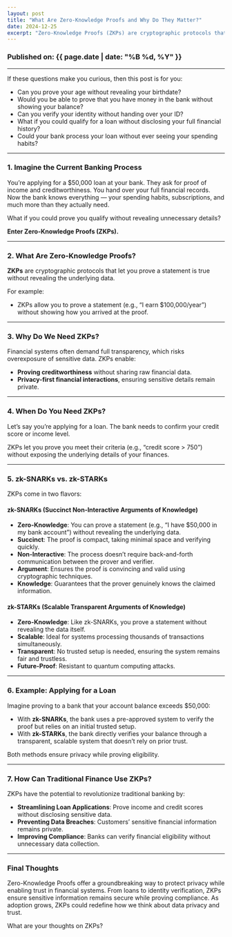 ```yaml
---
layout: post
title: "What Are Zero-Knowledge Proofs and Why Do They Matter?"
date: 2024-12-25
excerpt: "Zero-Knowledge Proofs (ZKPs) are cryptographic protocols that allow you to prove statements without revealing the underlying data. Here’s why they matter in privacy-first financial systems."
---
```


### Published on: {{ page.date | date: "%B %d, %Y" }}

---

If these questions make you curious, then this post is for you:

- Can you prove your age without revealing your birthdate?  
- Would you be able to prove that you have money in the bank without showing your balance?  
- Can you verify your identity without handing over your ID?  
- What if you could qualify for a loan without disclosing your full financial history?  
- Could your bank process your loan without ever seeing your spending habits?  

---

### 1. Imagine the Current Banking Process

You’re applying for a $50,000 loan at your bank. They ask for proof of income and creditworthiness. You hand over your full financial records. Now the bank knows everything — your spending habits, subscriptions, and much more than they actually need.  

What if you could prove you qualify without revealing unnecessary details?  

**Enter Zero-Knowledge Proofs (ZKPs).**

---

### 2. What Are Zero-Knowledge Proofs?

**ZKPs** are cryptographic protocols that let you prove a statement is true without revealing the underlying data.  

For example:
- ZKPs allow you to prove a statement (e.g., “I earn $100,000/year”) without showing how you arrived at the proof.

---

### 3. Why Do We Need ZKPs?

Financial systems often demand full transparency, which risks overexposure of sensitive data. ZKPs enable:
- **Proving creditworthiness** without sharing raw financial data.
- **Privacy-first financial interactions**, ensuring sensitive details remain private.

---

### 4. When Do You Need ZKPs?

Let’s say you’re applying for a loan. The bank needs to confirm your credit score or income level.  

ZKPs let you prove you meet their criteria (e.g., “credit score > 750”) without exposing the underlying details of your finances.

---

### 5. zk-SNARKs vs. zk-STARKs

ZKPs come in two flavors:

#### **zk-SNARKs (Succinct Non-Interactive Arguments of Knowledge)**
- **Zero-Knowledge**: You can prove a statement (e.g., “I have $50,000 in my bank account”) without revealing the underlying data.
- **Succinct**: The proof is compact, taking minimal space and verifying quickly.
- **Non-Interactive**: The process doesn’t require back-and-forth communication between the prover and verifier.
- **Argument**: Ensures the proof is convincing and valid using cryptographic techniques.
- **Knowledge**: Guarantees that the prover genuinely knows the claimed information.

#### **zk-STARKs (Scalable Transparent Arguments of Knowledge)**
- **Zero-Knowledge**: Like zk-SNARKs, you prove a statement without revealing the data itself.
- **Scalable**: Ideal for systems processing thousands of transactions simultaneously.
- **Transparent**: No trusted setup is needed, ensuring the system remains fair and trustless.
- **Future-Proof**: Resistant to quantum computing attacks.

---

### 6. Example: Applying for a Loan

Imagine proving to a bank that your account balance exceeds $50,000:
- With **zk-SNARKs**, the bank uses a pre-approved system to verify the proof but relies on an initial trusted setup.
- With **zk-STARKs**, the bank directly verifies your balance through a transparent, scalable system that doesn’t rely on prior trust.

Both methods ensure privacy while proving eligibility.

---

### 7. How Can Traditional Finance Use ZKPs?

ZKPs have the potential to revolutionize traditional banking by:
- **Streamlining Loan Applications**: Prove income and credit scores without disclosing sensitive data.
- **Preventing Data Breaches**: Customers’ sensitive financial information remains private.
- **Improving Compliance**: Banks can verify financial eligibility without unnecessary data collection.

---

### Final Thoughts

Zero-Knowledge Proofs offer a groundbreaking way to protect privacy while enabling trust in financial systems. From loans to identity verification, ZKPs ensure sensitive information remains secure while proving compliance. As adoption grows, ZKPs could redefine how we think about data privacy and trust.

What are your thoughts on ZKPs? 
